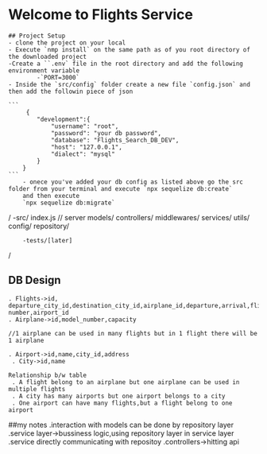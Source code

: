 # Welcome to Flights Service
    ## Project Setup
    - clone the project on your local
    - Execute `nmp install` on the same path as of you root directory of the downloaded project
    -Create a ``.env` file in the root directory and add the following environment variable
            -`PORT=3000`
    - Inside the `src/config` folder create a new file `config.json` and then add the followin piece of json

    ```
         {
            "development":{
                "username": "root",
                "password": "your db password",
                "database": "Flights_Search_DB_DEV",
                "host": "127.0.0.1",
                "dialect": "mysql"
            }
        }
    ```
        - onece you've added your db config as listed above go the src folder from your terminal and execute `npx sequelize db:create`
        and then execute
        `npx sequelize db:migrate`
       







/
    -src/
        index.js // server
        models/
        controllers/
        middlewares/
        services/
        utils/
        config/
        repository/

        -tests/[later]
/


























## DB Design
    . Flights->id, departure_city_id,destination_city_id,airplane_id,departure,arrival,flight number,airport_id
    . Airplane->id,model_number,capacity
    
    //1 airplane can be used in many flights but in 1 flight there will be 1 airplane

    . Airport->id,name,city_id,address
     . City->id,name

    Relationship b/w table
     . A flight belong to an airplane but one airplane can be used in multiple flights
     . A city has many airports but one airport belongs to a city
     . One airport can have many flights,but a flight belong to one airport



































##my notes
.interaction with models can be done by repository layer
.service layer->bussiness logic,using  repository layer in service layer
.service directly communicating with repositoy
.controllers->hitting api


